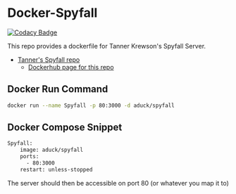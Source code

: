# Docker-Spyfall

[![Codacy Badge](https://app.codacy.com/project/badge/Grade/5512cabdfc4f4402b0f28065c47b0ade)](https://www.codacy.com/manual/A-Duck/Docker-Spyfall?utm_source=github.com&amp;utm_medium=referral&amp;utm_content=A-Duck/Docker-Spyfall&amp;utm_campaign=Badge_Grade)

This repo provides a dockerfile for Tanner Krewson's Spyfall Server.

*   [Tanner's Spyfall repo](https://github.com/tannerkrewson/spyfall)
    * [Dockerhub page for this repo](https://hub.docker.com/r/aduck/spyfall)

## Docker Run Command

``` bash
docker run --name Spyfall -p 80:3000 -d aduck/spyfall
```

## Docker Compose Snippet

``` dockerfile
Spyfall:
    image: aduck/spyfall
    ports:
      - 80:3000
    restart: unless-stopped
```

The server should then be accessible on port 80 (or whatever you map it to)
